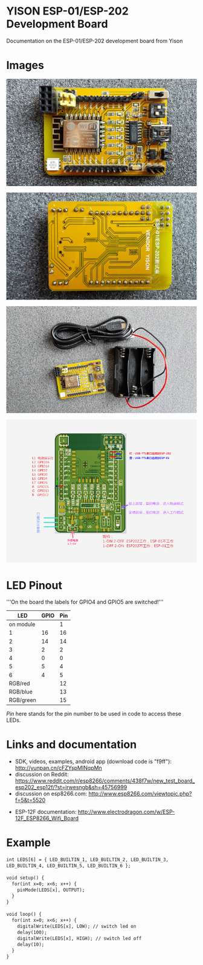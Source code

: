# YISON ESP-01/ESP-202 Development Board

Documentation on the ESP-01/ESP-202 development board from Yison

# Images

![front](images/front.jpg)

![back](images/back.jpg)

![accessories](images/accessories.jpg)

![schematics](images/schematics.png)


# LED Pinout

'''On the board the labels for GPIO4 and GPIO5 are switched!'''

| LED       | GPIO | Pin |
|-----------|------|-----|
| on module |      |   1 |
| 1         |   16 |  16 |
| 2         |   14 |  14 |
| 3         |    2 |   2 |
| 4         |    0 |   0 |
| 5         |    5 |   4 |
| 6         |    4 |   5 |
| RGB/red   |      |  12 |
| RGB/blue  |      |  13 |
| RGB/green |      |  15 |

*Pin* here stands for the pin number to be used in code to access these LEDs.

# Links and documentation

* SDK, videos, examples, android app (download code is "f9ff"): http://yunpan.cn/cFZYspMINqpMn
* discussion on Reddit: https://www.reddit.com/r/esp8266/comments/438f7w/new_test_board_esp202_esp12f/?st=irwesngb&sh=45756999
* discussion on esp8266.com: http://www.esp8266.com/viewtopic.php?f=5&t=5520
+ ESP-12F documentation: http://www.electrodragon.com/w/ESP-12F_ESP8266_Wifi_Board

# Example

    int LEDS[6] = { LED_BUILTIN_1, LED_BUILTIN_2, LED_BUILTIN_3, LED_BUILTIN_4, LED_BUILTIN_5, LED_BUILTIN_6 };

    void setup() {
      for(int x=0; x<6; x++) {
        pinMode(LEDS[x], OUTPUT);
      }
    }

    void loop() {
      for(int x=0; x<6; x++) {
        digitalWrite(LEDS[x], LOW); // switch led on
        delay(100);
        digitalWrite(LEDS[x], HIGH); // switch led off
        delay(10);
      }
    }
